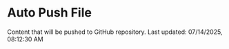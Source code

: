 # Auto Push File

Content that will be pushed to GitHub repository.
Last updated: 07/14/2025, 08:12:30 AM
